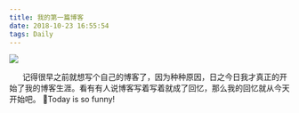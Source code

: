 ```yaml
---
title: 我的第一篇博客
date: 2018-10-23 16:55:54
tags: Daily
---
```

![](http://ph3ai9v95.bkt.clouddn.com/test.jpg)
 
&nbsp;&nbsp;&nbsp;&nbsp;&nbsp;&nbsp;记得很早之前就想写个自己的博客了，因为种种原因，日之今日我才真正的开始了我的博客生涯。看有有人说博客写着写着就成了回忆，那么我的回忆就从今天开始吧。
Today is so funny!
